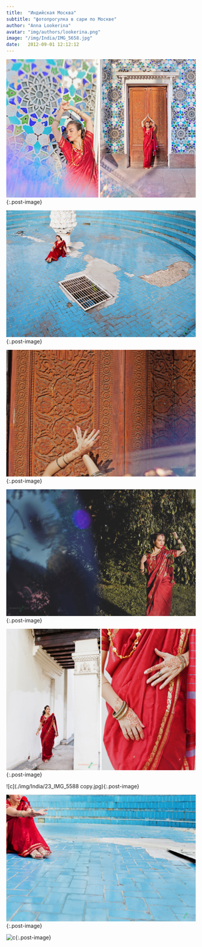 ```yaml
---
title:  "Индийская Москва"
subtitle: "фотопрогулка в сари по Москве"
author: "Anna Lookerina"
avatar: "img/authors/lookerina.png"
image: "/img/India/IMG_5658.jpg"
date:   2012-09-01 12:12:12
---
```

![c](./img/India/IMG_5658.jpg){:.post-image}

![c](./img/India/8_IMG_5429_1.jpg){:.post-image}

![c](./img/India/27_IMG_5651.jpg){:.post-image}

![c](./img/India/IMG_5763.jpg){:.post-image}

![c](./img/India/2_IMG_5325.jpg){:.post-image}

![c](./img/India/23_IMG_5588 copy.jpg){:.post-image}

![c](./img/India/20_IMG_5490.jpg){:.post-image}

![c](./img/India/IMG_5808.jpg ){:.post-image}
